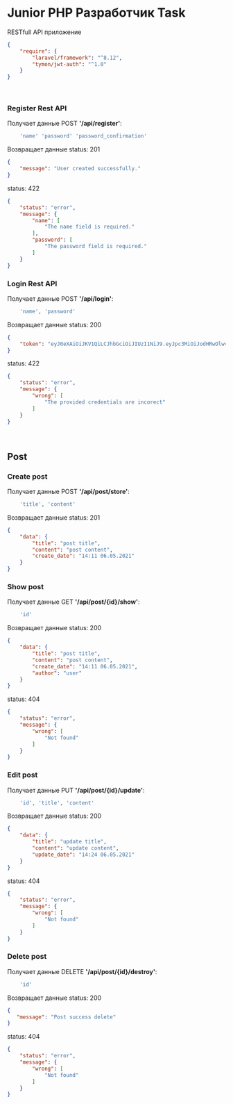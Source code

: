 # Junior PHP Разработчик Task


RESTfull API приложение

~~~json
{
	"require": {
		"laravel/framework": "^8.12",
		"tymon/jwt-auth": "^1.0"
	}
}
~~~

<br>

### Register Rest API

Получает данные POST **'/api/register'**:
~~~php
	'name' 'password' 'password_confirmation'
~~~
Возвращает данные
status: 201
~~~json
{
	"message": "User created successfully."
}
~~~
status: 422
~~~json
{
	"status": "error",
	"message": {
		"name": [
			"The name field is required."
		],
		"password": [
			"The password field is required."
		]
	}
}
~~~


### Login Rest API

Получает данные POST **'/api/login'**:
~~~php
	'name', 'password'
~~~
Возвращает данные
status: 200
~~~json
{
	"token": "eyJ0eXAiOiJKV1QiLCJhbGciOiJIUzI1NiJ9.eyJpc3MiOiJodHRwOlwvXC8xMjcuMC4wLjE6ODAwMFwvYXBpXC9sb2dpbiIsImlhdCI6MTYyMDI0MTM3MSwiZXhwIjoxNjIwMjQ0OTcxLCJuYmYiOjE2MjAyNDEzNzEsImp0aSI6ImtjZHdkRUhrMVpHUmdkOFQiLCJzdWIiOjgsInBydiI6IjIzYmQ1Yzg5NDlmNjAwYWRiMzllNzAxYzQwMDg3MmRiN2E1OTc2ZjcifQ.nskNw3KhFzeRKGpf7fz-zqVd0uDx1_ad5LBV1PeDa"
}
~~~
status: 422
~~~json
{
	"status": "error",
	"message": {
		"wrong": [
			"The provided credentials are incorect"
		]
	}
}
~~~

<br>


## Post


### Create post
Получает данные POST **'/api/post/store'**:
~~~php
	'title', 'content'
~~~
Возвращает данные
status: 201
~~~json
{
	"data": {
		"title": "post title",
		"content": "post content",
		"create_date": "14:11 06.05.2021"
	}
}
~~~


### Show post
Получает данные GET **'/api/post/{id}/show'**:
~~~php
	'id'
~~~
Возвращает данные
status: 200
~~~json
{
	"data": {
		"title": "post title",
		"content": "post content",
		"create_date": "14:11 06.05.2021",
		"author": "user"
	}
}
~~~
status: 404
~~~json
{
	"status": "error",
	"message": {
		"wrong": [
			"Not found"
		]
	}
}
~~~


### Edit post
Получает данные PUT **'/api/post/{id}/update'**:
~~~php
	'id', 'title', 'content'
~~~
Возвращает данные
status: 200
~~~json
{
	"data": {
		"title": "update title",
		"content": "update content",
		"update_date": "14:24 06.05.2021"
	}
}
~~~
status: 404
~~~json
{
	"status": "error",
	"message": {
		"wrong": [
			"Not found"
		]
	}
}
~~~


### Delete post
Получает данные DELETE **'/api/post/{id}/destroy'**:
~~~php
	'id'
~~~
Возвращает данные
status: 200
~~~json
{
   "message": "Post success delete"
}
~~~
status: 404
~~~json
{
	"status": "error",
	"message": {
		"wrong": [
			"Not found"
		]
	}
}

